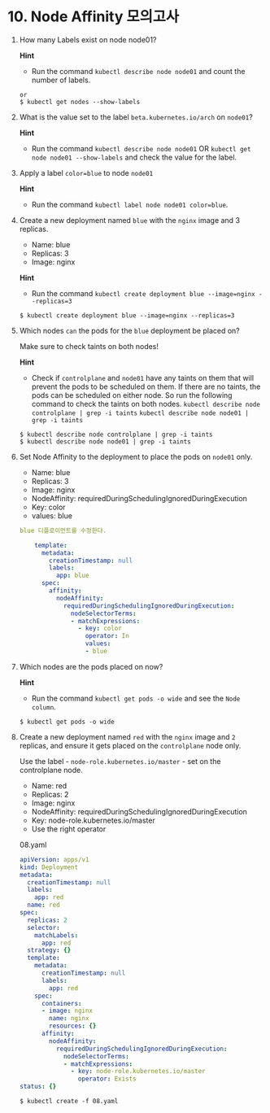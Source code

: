 # 10. Node Affinity 모의고사



1. How many Labels exist on node node01?

   **Hint**

   - Run the command `kubectl describe node node01` and count the number of labels.

   ```
   or 
   $ kubectl get nodes --show-labels
   ```

2. What is the value set to the label `beta.kubernetes.io/arch` on `node01`?

   **Hint**

   - Run the command `kubectl describe node node01` OR `kubectl get node node01 --show-labels` and check the value for the label.

3. Apply a label `color=blue` to node `node01`

   **Hint**

   - Run the command `kubectl label node node01 color=blue`.

4. Create a new deployment named `blue` with the `nginx` image and 3 replicas.

   - Name: blue
   - Replicas: 3
   - Image: nginx

   **Hint**

   - Run the command `kubectl create deployment blue --image=nginx --replicas=3`

   ```
   $ kubectl create deployment blue --image=nginx --replicas=3
   ```

5. Which nodes `can` the pods for the `blue` deployment be placed on?

   Make sure to check taints on both nodes!

   **Hint**

   - Check if `controlplane` and `node01` have any taints on them that will prevent the pods to be scheduled on them. If there are no taints, the pods can be scheduled on either node.
     So run the following command to check the taints on both nodes.
     `kubectl describe node controlplane | grep -i taints`
     `kubectl describe node node01 | grep -i taints`

   ```
   $ kubectl describe node controlplane | grep -i taints
   $ kubectl describe node node01 | grep -i taints
   ```

6. Set Node Affinity to the deployment to place the pods on `node01` only.

   - 
     Name: blue
   - Replicas: 3
   - Image: nginx
   - NodeAffinity: requiredDuringSchedulingIgnoredDuringExecution
   - Key: color
   - values: blue

   ```yaml
   blue 디플로이먼트를 수정한다.
   
       template:
         metadata:
           creationTimestamp: null
           labels:
             app: blue
         spec:
           affinity:
             nodeAffinity:
               requiredDuringSchedulingIgnoredDuringExecution:
                 nodeSelectorTerms:
                 - matchExpressions:
                   - key: color
                     operator: In
                     values:
                     - blue
   ```

7. Which nodes are the pods placed on now?

   **Hint**

   - Run the command `kubectl get pods -o wide` and see the `Node column`.

   ```
   $ kubectl get pods -o wide
   ```

8. Create a new deployment named `red` with the `nginx` image and `2` replicas, and ensure it gets placed on the `controlplane` node only.

   Use the label - `node-role.kubernetes.io/master` - set on the controlplane node.

   - Name: red
   - Replicas: 2
   - Image: nginx
   - NodeAffinity: requiredDuringSchedulingIgnoredDuringExecution
   - Key: node-role.kubernetes.io/master
   - Use the right operator

   08.yaml

   ```yaml
   apiVersion: apps/v1
   kind: Deployment
   metadata:
     creationTimestamp: null
     labels:
       app: red
     name: red
   spec:
     replicas: 2
     selector:
       matchLabels:
         app: red
     strategy: {}
     template:
       metadata:
         creationTimestamp: null
         labels:
           app: red
       spec:
         containers:
         - image: nginx
           name: nginx
           resources: {}
         affinity:
           nodeAffinity:
             requiredDuringSchedulingIgnoredDuringExecution:
               nodeSelectorTerms:
               - matchExpressions:
                 - key: node-role.kubernetes.io/master
                   operator: Exists
   status: {}
   ```

   ```
   $ kubectl create -f 08.yaml
   ```

   

   

